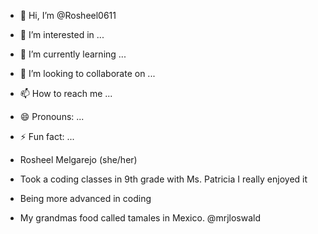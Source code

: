 - 👋 Hi, I’m @Rosheel0611
- 👀 I’m interested in ...
- 🌱 I’m currently learning ...
- 💞️ I’m looking to collaborate on ...
- 📫 How to reach me ...
- 😄 Pronouns: ...
- ⚡ Fun fact: ...

- Rosheel Melgarejo (she/her)
- Took a coding classes in 9th grade with Ms. Patricia I really enjoyed it
- Being more advanced in coding
- My grandmas food called tamales in Mexico.
@mrjloswald


<!---
Rosheel0611/Rosheel0611 is a ✨ special ✨ repository because its `README.md` (this file) appears on your GitHub profile.
You can click the Preview link to take a look at your changes.
--->
